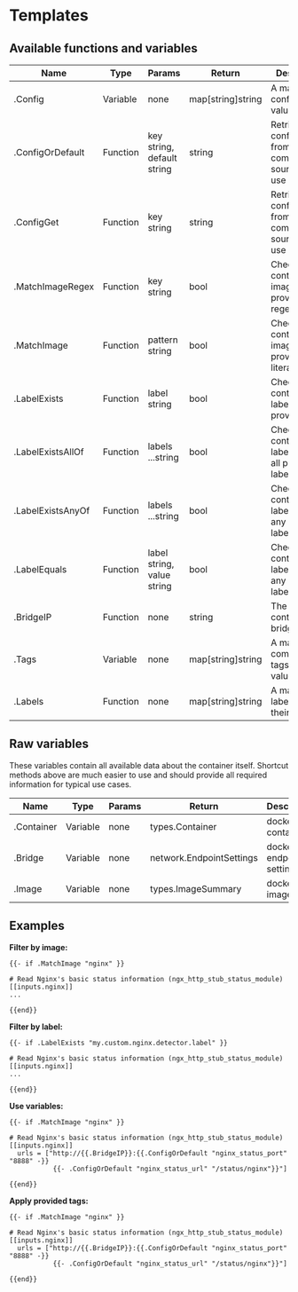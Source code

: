 # Templates

## Available functions and variables

| Name              | Type     | Params                     | Return              | Description                                                  |
| ---               | ---      | ---                        | ---                 | ---                                                          |
| .Config           | Variable | none                       | map\[string\]string | A map of all configurations values                           |
| .ConfigOrDefault  | Function | key string, default string | string              | Retrieve a config value from combined sources or use default |
| .ConfigGet        | Function | key string                 | string              | Retrieve a config value from combined sources or use default |
| .MatchImageRegex  | Function | key string                 | bool                | Check container image against provided regex                 |
| .MatchImage       | Function | pattern string             | bool                | Check container image against provided literal string        |
| .LabelExists      | Function | label string               | bool                | Check container labels against provided label                |
| .LabelExistsAllOf | Function | labels ...string           | bool                | Check if container labels contain all provided labels        |
| .LabelExistsAnyOf | Function | labels ...string           | bool                | Check if container labels contain any provided labels        |
| .LabelEquals      | Function | label string, value string | bool                | Check if container labels contain any provided labels        |
| .BridgeIP         | Function | none                       | string              | The actual container bridge ip                               |
| .Tags             | Variable | none                       | map\[string\]string | A map of all computed tags and values                        |
| .Labels           | Function | none                       | map\[string\]string | A map of all labels and their values                         |


## Raw variables
These variables contain all available data about the container itself. Shortcut methods above are much easier to use and should provide all required information for typical use cases.

| Name       | Type     | Params | Return                   | Description                  |
| ---        | ---      | ---    | ---                      | ---                          |
| .Container | Variable | none   | types.Container          | docker api container         |
| .Bridge    | Variable | none   | network.EndpointSettings | docker api endpoint settings |
| .Image     | Variable | none   | types.ImageSummary       | docker api image             |

## Examples
**Filter by image:**
```
{{- if .MatchImage "nginx" }}

# Read Nginx's basic status information (ngx_http_stub_status_module)
[[inputs.nginx]]
...

{{end}}
```

**Filter by label:**
```
{{- if .LabelExists "my.custom.nginx.detector.label" }}

# Read Nginx's basic status information (ngx_http_stub_status_module)
[[inputs.nginx]]
...

{{end}}
```

**Use variables:**
```
{{- if .MatchImage "nginx" }}

# Read Nginx's basic status information (ngx_http_stub_status_module)
[[inputs.nginx]]
  urls = ["http://{{.BridgeIP}}:{{.ConfigOrDefault "nginx_status_port" "8888" -}}
           {{- .ConfigOrDefault "nginx_status_url" "/status/nginx"}}"]

{{end}}
```

**Apply provided tags:**
```
{{- if .MatchImage "nginx" }}

# Read Nginx's basic status information (ngx_http_stub_status_module)
[[inputs.nginx]]
  urls = ["http://{{.BridgeIP}}:{{.ConfigOrDefault "nginx_status_port" "8888" -}}
           {{- .ConfigOrDefault "nginx_status_url" "/status/nginx"}}"]

{{end}}
```
